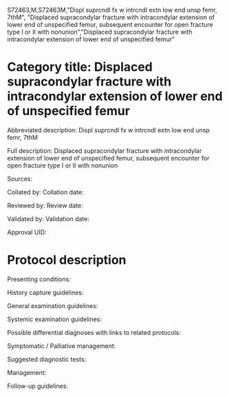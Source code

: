 S72463,M,S72463M,"Displ suprcndl fx w intrcndl extn low end unsp femr, 7thM", "Displaced supracondylar fracture with intracondylar extension of lower end of unspecified femur, subsequent encounter for open fracture type I or II with nonunion","Displaced supracondylar fracture with intracondylar extension of lower end of unspecified femur"
# Category title: Displaced supracondylar fracture with intracondylar extension of lower end of unspecified femur

Abbreviated description: Displ suprcndl fx w intrcndl extn low end unsp femr, 7thM

Full description: Displaced supracondylar fracture with intracondylar extension of lower end of unspecified femur, subsequent encounter for open fracture type I or II with nonunion

Sources:

Collated by:
Collation date:

Reviewed by:
Review date:

Validated by:
Validation date:

Approval UID:

# Protocol description

Presenting conditions:

History capture guidelines:

General examination guidelines:

Systemic examination guidelines:

Possible differential diagnoses with links to related protocols:

Symptomatic / Palliative management:

Suggested diagnostic tests:

Management:

Follow-up guidelines:
